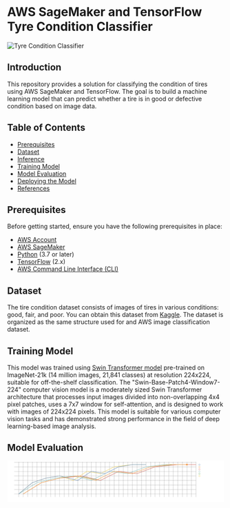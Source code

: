 # AWS SageMaker and TensorFlow Tyre Condition Classifier

![Tyre Condition Classifier](img1)

## Introduction

This repository provides a solution for classifying the condition of tires using AWS SageMaker and TensorFlow. The goal is to build a machine learning model that can predict whether a tire is in good or defective condition based on image data.

## Table of Contents

- [Prerequisites](#prerequisites)
- [Dataset](#dataset)
- [Inference](#inference)
- [Training Model](#training-model)
- [Model Evaluation](#model-evaluation)
- [Deploying the Model](#deploying-the-model)
- [References](#references)

## Prerequisites

Before getting started, ensure you have the following prerequisites in place:

- [AWS Account](https://aws.amazon.com/)
- [AWS SageMaker](https://aws.amazon.com/sagemaker/)
- [Python](https://www.python.org/) (3.7 or later)
- [TensorFlow](https://www.tensorflow.org/) (2.x)
- [AWS Command Line Interface (CLI)](https://aws.amazon.com/cli/)

## Dataset

The tire condition dataset consists of images of tires in various conditions: good, fair, and poor. You can obtain this dataset from [Kaggle](https://www.kaggle.com/datasets/warcoder/tyre-quality-classification). The dataset is organized as the same structure used for and AWS image classification dataset.

## Training Model

This model was trained using [Swin Transformer model](https://tfhub.dev/sayakpaul/swin_base_patch4_window7_224/1) pre-trained on ImageNet-21k (14 million images, 21,841 classes) at resolution 224x224, suitable for off-the-shelf classification. The "Swin-Base-Patch4-Window7-224" computer vision model is a moderately sized Swin Transformer architecture that processes input images divided into non-overlapping 4x4 pixel patches, uses a 7x7 window for self-attention, and is designed to work with images of 224x224 pixels. This model is suitable for various computer vision tasks and has demonstrated strong performance in the field of deep learning-based image analysis.

## Model Evaluation
![Training Chart](./readMeImages/chart_image.png)
